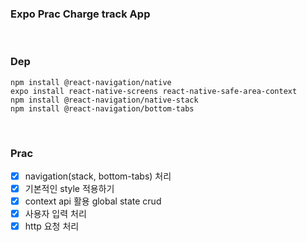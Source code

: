 ### Expo Prac Charge track App

<br>

### Dep

```
npm install @react-navigation/native
expo install react-native-screens react-native-safe-area-context
npm install @react-navigation/native-stack
npm install @react-navigation/bottom-tabs
```

<br>

### Prac

- [x] navigation(stack, bottom-tabs) 처리
- [x] 기본적인 style 적용하기
- [x] context api 활용 global state crud
- [x] 사용자 입력 처리
- [x] http 요청 처리
